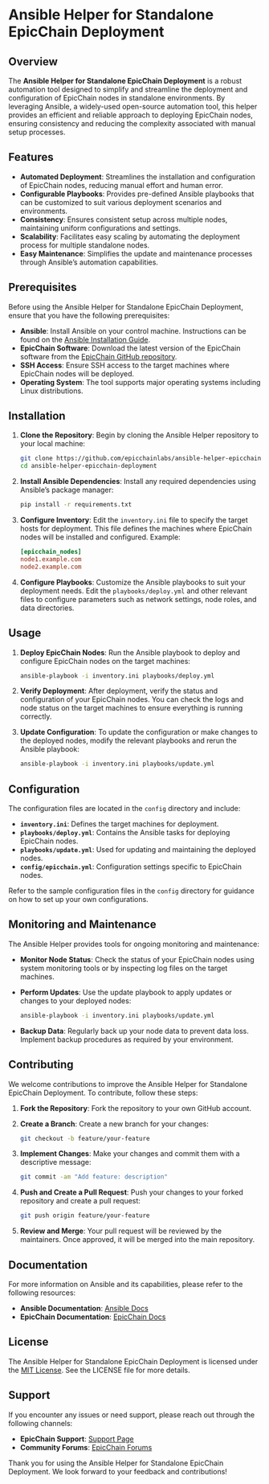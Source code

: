 # Ansible Helper for Standalone EpicChain Deployment

## Overview

The **Ansible Helper for Standalone EpicChain Deployment** is a robust automation tool designed to simplify and streamline the deployment and configuration of EpicChain nodes in standalone environments. By leveraging Ansible, a widely-used open-source automation tool, this helper provides an efficient and reliable approach to deploying EpicChain nodes, ensuring consistency and reducing the complexity associated with manual setup processes.

## Features

- **Automated Deployment**: Streamlines the installation and configuration of EpicChain nodes, reducing manual effort and human error.
- **Configurable Playbooks**: Provides pre-defined Ansible playbooks that can be customized to suit various deployment scenarios and environments.
- **Consistency**: Ensures consistent setup across multiple nodes, maintaining uniform configurations and settings.
- **Scalability**: Facilitates easy scaling by automating the deployment process for multiple standalone nodes.
- **Easy Maintenance**: Simplifies the update and maintenance processes through Ansible’s automation capabilities.

## Prerequisites

Before using the Ansible Helper for Standalone EpicChain Deployment, ensure that you have the following prerequisites:

- **Ansible**: Install Ansible on your control machine. Instructions can be found on the [Ansible Installation Guide](https://docs.ansible.com/ansible/latest/installation_guide/index.html).
- **EpicChain Software**: Download the latest version of the EpicChain software from the [EpicChain GitHub repository](https://github.com/epicchainlabs/epicchain-node).
- **SSH Access**: Ensure SSH access to the target machines where EpicChain nodes will be deployed.
- **Operating System**: The tool supports major operating systems including Linux distributions.

## Installation

1. **Clone the Repository**:
   Begin by cloning the Ansible Helper repository to your local machine:
   ```bash
   git clone https://github.com/epicchainlabs/ansible-helper-epicchain-deployment.git
   cd ansible-helper-epicchain-deployment
   ```

2. **Install Ansible Dependencies**:
   Install any required dependencies using Ansible’s package manager:
   ```bash
   pip install -r requirements.txt
   ```

3. **Configure Inventory**:
   Edit the `inventory.ini` file to specify the target hosts for deployment. This file defines the machines where EpicChain nodes will be installed and configured. Example:
   ```ini
   [epicchain_nodes]
   node1.example.com
   node2.example.com
   ```

4. **Configure Playbooks**:
   Customize the Ansible playbooks to suit your deployment needs. Edit the `playbooks/deploy.yml` and other relevant files to configure parameters such as network settings, node roles, and data directories.

## Usage

1. **Deploy EpicChain Nodes**:
   Run the Ansible playbook to deploy and configure EpicChain nodes on the target machines:
   ```bash
   ansible-playbook -i inventory.ini playbooks/deploy.yml
   ```

2. **Verify Deployment**:
   After deployment, verify the status and configuration of your EpicChain nodes. You can check the logs and node status on the target machines to ensure everything is running correctly.

3. **Update Configuration**:
   To update the configuration or make changes to the deployed nodes, modify the relevant playbooks and rerun the Ansible playbook:
   ```bash
   ansible-playbook -i inventory.ini playbooks/update.yml
   ```

## Configuration

The configuration files are located in the `config` directory and include:

- **`inventory.ini`**: Defines the target machines for deployment.
- **`playbooks/deploy.yml`**: Contains the Ansible tasks for deploying EpicChain nodes.
- **`playbooks/update.yml`**: Used for updating and maintaining the deployed nodes.
- **`config/epicchain.yml`**: Configuration settings specific to EpicChain nodes.

Refer to the sample configuration files in the `config` directory for guidance on how to set up your own configurations.

## Monitoring and Maintenance

The Ansible Helper provides tools for ongoing monitoring and maintenance:

- **Monitor Node Status**:
  Check the status of your EpicChain nodes using system monitoring tools or by inspecting log files on the target machines.

- **Perform Updates**:
  Use the update playbook to apply updates or changes to your deployed nodes:
  ```bash
  ansible-playbook -i inventory.ini playbooks/update.yml
  ```

- **Backup Data**:
  Regularly back up your node data to prevent data loss. Implement backup procedures as required by your environment.

## Contributing

We welcome contributions to improve the Ansible Helper for Standalone EpicChain Deployment. To contribute, follow these steps:

1. **Fork the Repository**:
   Fork the repository to your own GitHub account.

2. **Create a Branch**:
   Create a new branch for your changes:
   ```bash
   git checkout -b feature/your-feature
   ```

3. **Implement Changes**:
   Make your changes and commit them with a descriptive message:
   ```bash
   git commit -am "Add feature: description"
   ```

4. **Push and Create a Pull Request**:
   Push your changes to your forked repository and create a pull request:
   ```bash
   git push origin feature/your-feature
   ```

5. **Review and Merge**:
   Your pull request will be reviewed by the maintainers. Once approved, it will be merged into the main repository.

## Documentation

For more information on Ansible and its capabilities, please refer to the following resources:

- **Ansible Documentation**: [Ansible Docs](https://docs.ansible.com/)
- **EpicChain Documentation**: [EpicChain Docs](https://github.com/epicchainlabs/epicchain-node)

## License

The Ansible Helper for Standalone EpicChain Deployment is licensed under the [MIT License](LICENSE). See the LICENSE file for more details.

## Support

If you encounter any issues or need support, please reach out through the following channels:

- **EpicChain Support**: [Support Page](https://support.epicchain.org)
- **Community Forums**: [EpicChain Forums](https://forums.epicchain.org)

Thank you for using the Ansible Helper for Standalone EpicChain Deployment. We look forward to your feedback and contributions!

